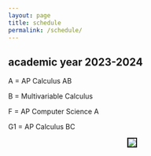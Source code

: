 ```yaml
---
layout: page
title: schedule
permalink: /schedule/
---
```


## academic year 2023-2024

A  = AP Calculus AB

B  = Multivariable Calculus

F  = AP Computer Science A

G1 = AP Calculus BC

<p align="center"> <img src="https://allreals.github.io/d-img/schedule-2022-2023.png" border="2"> </p>
